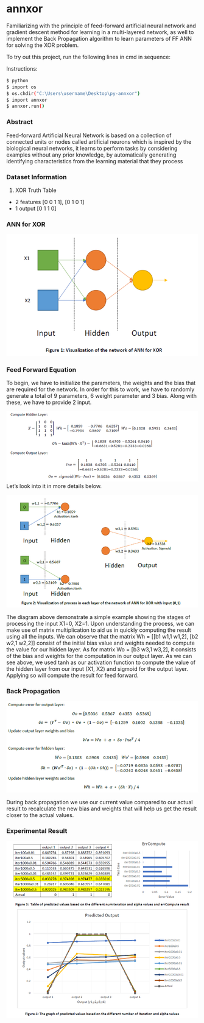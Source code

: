 # annxor
Familiarizing with the principle of feed-forward artificial neural network and gradient descent method for learning in a multi-layered network, as well to implement the Back Propagation algorithm to learn parameters of FF ANN for solving the XOR problem. 

To try out this project, run the following lines in cmd in sequence:

Instructions:

```sh
$ python
$ import os
$ os.chdir("C:\Users\username\Desktop\py-annxor")
$ import annxor
$ annxor.run()
```

### Abstract
Feed-forward Artificial Neural Network is based on a collection of connected units or nodes called artificial neurons which is inspired by the biological neural networks, it learns to perform tasks by considering examples without any prior knowledge, by automatically generating identifying characteristics from the learning material that they process

### Dataset Information

1. XOR Truth Table
- 2 features  [0 0 1 1], [0 1 0 1]
- 1 output    [0 1 1 0]

### ANN for XOR
![fig1](https://github.com/leechuanfeng/annxor/blob/master/images/fig1.png "fig1")

### Feed Forward Equation
To begin, we have to initialize the parameters, the weights and the bias that are required for the network. In order for this to work, we have to randomly generate a total of 9 parameters, 6 weight parameter and 3 bias. Along with these, we have to provide 2 input.

![fig1.2](https://github.com/leechuanfeng/annxor/blob/master/images/fig1.2.png "fig1.2")
Let’s look into it in more details below.

![fig2](https://github.com/leechuanfeng/annxor/blob/master/images/fig2.png "fig2")

The diagram above demonstrate a simple example showing the stages of processing the input X1=0, X2=1. Upon understanding the process, we can make use of matrix multiplication to aid us in quickly computing the result using all the inputs.
We can observe that the matrix Wh = [[b1 w1,1 w1,2], [b2 w2,1 w2,2]] consist of the initial bias value and weights needed to compute the value for our hidden layer. As for matrix Wo = [b3 w3,1 w3,2], it consists of the bias and weights for the computation in our output layer.
As we can see above, we used tanh as our activation function to compute the value of the hidden layer from our input (X1, X2) and sigmoid for the output layer. Applying so will compute the result for feed forward.

### Back Propagation

![fig2.2](https://github.com/leechuanfeng/annxor/blob/master/images/fig2.2.png "fig2.2")

During back propagation we use our current value compared to our actual result to recalculate the new bias and weights that will help us get the result closer to the actual values.

### Experimental Result

![fig3](https://github.com/leechuanfeng/annxor/blob/master/images/fig3.png "fig3")
